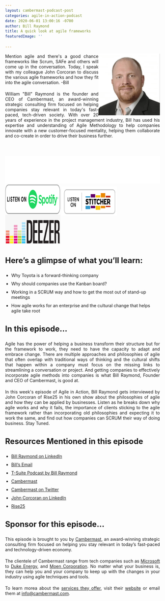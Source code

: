 ```yaml
---
layout: cambermast-podcast-post
categories: agile-in-action-podcast
date: 2020-06-01 13:00:16 -0700
author: Bill Raymond
title: A quick look at agile frameworks
featuredImage: ''

---
```

<img src="/uploads/bill-raymond.png" style="float:right;" width="200"/> Mention agile and there's a good chance frameworks like Scrum, SAFe and others will come up in the conversation. Today, I speak with my colleague John Corcoran to discuss the various agile frameworks and how they fit into the agile conversation. -Bill
 
William "Bill" Raymond is the founder and CEO of Cambermast, an award-winning strategic consulting firm focused on helping companies stay relevant in today's fast-paced, tech-driven society. With over 20 years of experience in the project management industry, Bill has used his expertise and understanding of Agile Methodology to help companies innovate with a new customer-focused mentality, helping them collaborate and co-create in order to drive their business further.

<p> </p>

<iframe style="border: none" src="//html5-player.libsyn.com/embed/episode/id/14627354/height/90/theme/custom/thumbnail/yes/direction/backward/render-playlist/no/custom-color/87A93A/" height="90" width="100%" scrolling="no"  allowfullscreen webkitallowfullscreen mozallowfullscreen oallowfullscreen msallowfullscreen></iframe> 

<div class="podwrap"> <a href="https://open.spotify.com/show/6ntGFKgVK1vurtfFBCCwLq" target="_blank" rel="noopener"><img class="alignnone wp-image-1313" src="/uploads/listen-spotify.png" alt="Listen to Spotify" width="180" height="95" /></a> <a href="https://www.stitcher.com/podcast/rise25-media/agile-in-action-with-bill-raymond" target="_blank" rel="noopener"> <img class="alignnone wp-image-1318" src="/uploads/sticher-min.png" alt="sticher" width="180" height="95" style="top: 6px; position: relative;" /> </a> <a href="https://www.deezer.com/show/1285692" target="_blank" rel="noopener"><img class="alignnone wp-image-1318" src="/uploads/deezer-logo.png" alt="Deezer" width="180" height="95" /></a></div>

### **Here’s a glimpse of what you’ll learn:**

* Why Toyota is a forward-thinking company
* Why should companies use the Kanban board?
* Working in a SCRUM way and how to get the most out of stand-up meetings
* How agile works for an enterprise and the cultural change that helps agile take root

### **In this episode…**

Agile has the power of helping a business transform their structure but for the framework to work, they need to have the capacity to adapt and embrace change. There are multiple approaches and philosophies of agile that often overlap with traditional ways of thinking and the cultural shifts that happen within a company must focus on the missing links to streamlining a conversation or project. And getting companies to effectively incorporate agile methods into companies is what Bill Raymond, Founder and CEO of Cambermast, is good at.

In this week's episode of Agile in Action, Bill Raymond gets interviewed by John Corcoran of Rise25 in his own show about the philosophies of agile and how they can be applied by businesses. Listen as he breaks down why agile works and why it fails, the importance of clients sticking to the agile framework rather than incorporating old philosophies and expecting it to work the same, and find out how companies can SCRUM their way of doing business. Stay Tuned.

### **Resources Mentioned in this episode**

* [Bill Raymond on LinkedIn](https://www.linkedin.com/in/williamraymond)
* [Bill’s Email](http://bill.raymond@cambermast.com)
* [T-Suite Podcast by Bill Raymond](http://techgenix.com/podcast/the-t-suite/)
* [Cambermast](https://www.cambermast.com/)
* [Cambermast on Twitter](https://twitter.com/cambermast?lang=en)
* [John Corcoran on LinkedIn](https://www.linkedin.com/in/corcoran)
* [Rise25](http://rise25.com)

### **Sponsor for this episode...**

This episode is brought to you by [Cambermast](https://www.cambermast.com/), an award-winning strategic consulting firm focused on helping you stay relevant in today’s fast-paced and technology-driven economy.

The clientele of Cambermast range from tech companies such as [Microsoft](https://www.microsoft.com/en-ph) to [Duke Energy](https://www.duke-energy.com/home), and [Moen Corporation](https://www.moen.com/about-moen/moen-offices). No matter what your business is, they can help you and your company to keep up with the changes in your industry using agile techniques and tools.

To learn morea about the [services they offer](https://www.cambermast.com/services/), visit their [website](http://www.cambermast.com) or email them at [info@cambermast.com](mailto:info@cambermast.com).

<style>ul{list-style:disc;padding-left:20px;}p{text-align:justify;margin-bottom:20px;} ul li{margin-bottom:10px;}h3{font-size:25px;} .featured-image-section .featured-image-secondary-div{padding:20px;}.featured-image-secondary{display:none;} .podcast-post-section img{margin-left:20px;}</style>